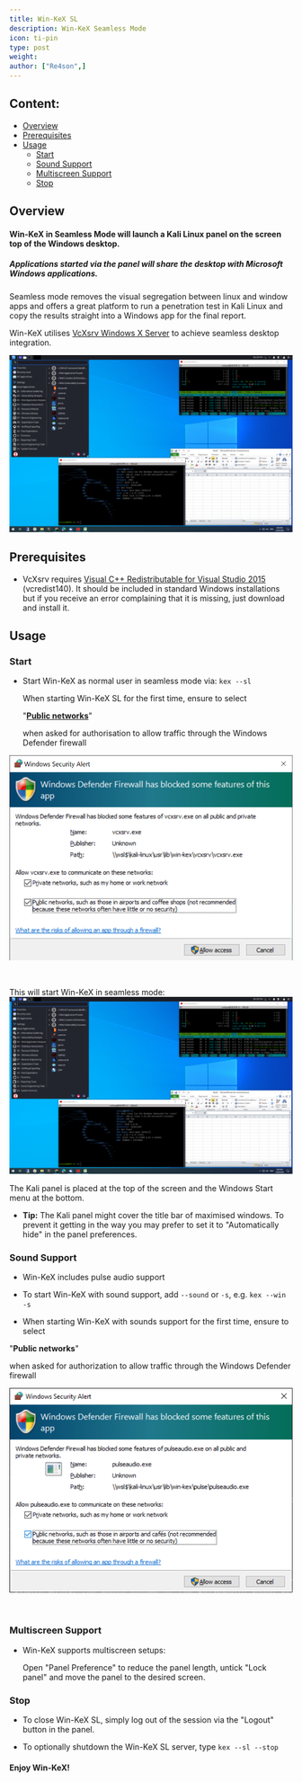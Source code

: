 ```yaml
---
title: Win-KeX SL
description: Win-KeX Seamless Mode
icon: ti-pin
type: post
weight:
author: ["Re4son",]
---
```


## Content:

- [Overview](#overview)
- [Prerequisites](#Prerequisites)
- [Usage](#Usage)
  - [Start](#start)
  - [Sound Support](#sound-support)
  - [Multiscreen Support](#multiscreen-support)
  - [Stop](#stop)

## Overview

#### Win-KeX in Seamless Mode will launch a Kali Linux panel on the screen top of the Windows desktop.

##### Applications started via the panel will share the desktop with Microsoft Windows applications.

Seamless mode removes the visual segregation between linux and window apps and offers a great platform to run a penetration test in Kali Linux and copy the results straight into a Windows app for the final report.

Win-KeX utilises [VcXsrv Windows X Server](https://sourceforge.net/projects/vcxsrv/) to achieve seamless desktop integration.

![](win-kex-sl.png)

## Prerequisites

- VcXsrv requires [Visual C++ Redistributable for Visual Studio 2015](https://www.microsoft.com/en-US/download/details.aspx?id=48145) (vcredist140). It should be included in standard Windows installations but if you receive an error complaining that it is missing, just download and install it.

## Usage

### Start

- Start Win-KeX as normal user in seamless mode via:
`kex --sl`

  When starting Win-KeX SL for the first time, ensure to select

  "**<u>Public networks</u>**"

  when asked for authorisation to allow traffic through the Windows Defender firewall

![](firewall.png)

  &nbsp;  &nbsp;

  This will start Win-KeX in seamless mode:
![](win-kex-sl.png)

  The Kali panel is placed at the top of the screen and the Windows Start menu at the bottom.

- **Tip:** The Kali panel might cover the title bar of maximised windows. To prevent it getting in the way you may prefer to set it to "Automatically hide" in the panel preferences.

### Sound Support

- Win-KeX includes pulse audio support

- To start Win-KeX with sound support, add `--sound` or `-s`, e.g.
  `kex --win -s`

- When starting Win-KeX with sounds support for the first time, ensure to select

"**Public networks**"

  when asked for authorization to allow traffic through the Windows Defender firewall

![](win-kex-pulseaudio_firewall.png)

  &nbsp;  &nbsp;

### Multiscreen Support

- Win-KeX supports multiscreen setups:

  Open "Panel Preference" to reduce the panel length, untick "Lock panel" and move the panel to the desired screen.

### Stop

- To close Win-KeX SL, simply log out of the session via the "Logout" button in the panel.

- To optionally shutdown the Win-KeX SL server, type
  `kex --sl --stop`

#### Enjoy Win-KeX!
